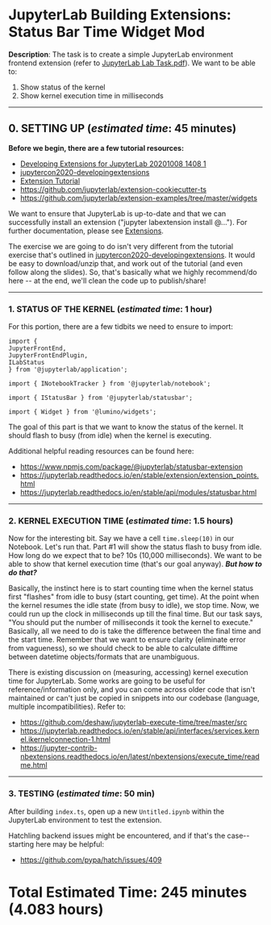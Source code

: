 # JupyterLab Building Extensions: Status Bar Time Widget Mod

**Description**: The task is to create a simple JupyterLab environment frontend extension (refer to [JupyterLab Lab Task.pdf](https://github.com/sboettch/jupyterlab-statusextension/blob/main/JupyterLab%20Task.pdf)). We want to be able to:
1. Show status of the kernel
2. Show kernel execution time in milliseconds

---

## 0. SETTING UP (***estimated time***: 45 minutes)

**Before we begin, there are a few tutorial resources:**
* [Developing Extensions for JupyterLab 20201008 1408 1](https://www.youtube.com/watch?v=_ZexgrCGttU&t=3154s)
* [jupytercon2020-developingextensions](https://github.com/jupytercon/jupytercon2020-developingextensions)
* [Extension Tutorial](https://jupyterlab.readthedocs.io/en/stable/extension/extension_tutorial.html)
* https://github.com/jupyterlab/extension-cookiecutter-ts
* https://github.com/jupyterlab/extension-examples/tree/master/widgets

We want to ensure that JupyterLab is up-to-date and that we can successfully install an extension ("jupyter labextension install @..."). For further documentation, please see [Extensions](https://jupyterlab.readthedocs.io/en/stable/user/extensions.html).

The exercise we are going to do isn't very different from the tutorial exercise that's outlined in [jupytercon2020-developingextensions](https://github.com/jupytercon/jupytercon2020-developingextensions). It would be easy to download/unzip that, and work out of the tutorial (and even follow along the slides). So, that's basically what we highly recommend/do here -- at the end, we'll clean the code up to publish/share!

---

### 1. STATUS OF THE KERNEL (***estimated time***: 1 hour)

For this portion, there are a few tidbits we need to ensure to import:

`import {`<br>
  `JupyterFrontEnd,`<br>
  `JupyterFrontEndPlugin,`<br>
  `ILabStatus`<br>
`} from '@jupyterlab/application';`<br>

`import { INotebookTracker } from '@jupyterlab/notebook';`<br>

`import { IStatusBar } from '@jupyterlab/statusbar';`<br>

`import { Widget } from '@lumino/widgets';`<br>

The goal of this part is that we want to know the status of the kernel. It should flash to busy (from idle) when the kernel is executing.

Additional helpful reading resources can be found here:
* https://www.npmjs.com/package/@jupyterlab/statusbar-extension
* https://jupyterlab.readthedocs.io/en/stable/extension/extension_points.html
* https://jupyterlab.readthedocs.io/en/stable/api/modules/statusbar.html

---

### 2. KERNEL EXECUTION TIME (***estimated time***: 1.5 hours)

Now for the interesting bit. Say we have a cell `time.sleep(10)` in our Notebook. Let's run that. Part #1 will show the status flash to busy from idle. How long do we expect that to be? 10s (10,000 milliseconds). We want to be able to show that kernel execution time (that's our goal anyway). ***But how to do that?***

Basically, the instinct here is to start counting time when the kernel status first "flashes" from idle to busy (start counting, get time). At the point when the kernel resumes the idle state (from busy to idle), we stop time. Now, we could run up the clock in milliseconds up till the final time. But our task says, "You should put the number of milliseconds it took the kernel to execute." Basically, all we need to do is take the difference between the final time and the start time. Remember that we want to ensure clarity (eliminate error from vagueness), so we should check to be able to calculate difftime between datetime objects/formats that are unambiguous.

There is existing discussion on (measuring, accessing) kernel execution time for JupyterLab. Some works are going to be useful for reference/information only, and you can come across older code that isn't maintained or can't just be copied in snippets into our codebase (language, multiple incompatibilities). Refer to:
* https://github.com/deshaw/jupyterlab-execute-time/tree/master/src
* https://jupyterlab.readthedocs.io/en/stable/api/interfaces/services.kernel.ikernelconnection-1.html
* https://jupyter-contrib-nbextensions.readthedocs.io/en/latest/nbextensions/execute_time/readme.html

---

### 3. TESTING (***estimated time***: 50 min)

After building `index.ts`, open up a new `Untitled.ipynb` within the JupyterLab environment to test the extension.

Hatchling backend issues might be encountered, and if that's the case--starting here may be helpful:
* https://github.com/pypa/hatch/issues/409

# Total Estimated Time: 245 minutes (4.083 hours)
